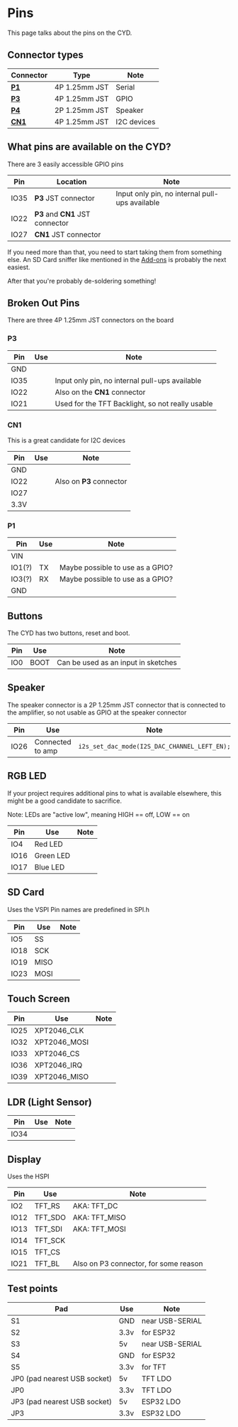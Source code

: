 # Pins

This page talks about the pins on the CYD.

## Connector types

|Connector|Type    |Note                     |
|---      |---     |----                     |
|[**P1**](###-P1)  |4P 1.25mm JST|Serial     |
|[**P3**](###-p3)  |4P 1.25mm JST|GPIO       |
|[**P4**](###-p4)  |2P 1.25mm JST|Speaker    |
|[**CN1**](###-cn1)|4P 1.25mm JST|I2C devices|

## What pins are available on the CYD?

There are 3 easily accessible GPIO pins

|Pin|Location|Note|
|---|---|----|
|IO35|**P3** JST connector|Input only pin, no internal pull-ups available|
|IO22|**P3** and **CN1** JST connector||
|IO27|**CN1** JST connector||

If you need more than that, you need to start taking them from something else. An SD Card sniffer like mentioned in the [Add-ons](/ADDONS.md) is probably the next easiest.

After that you're probably de-soldering something!

## Broken Out Pins

There are three 4P 1.25mm JST connectors on the board

### P3
|Pin|Use|Note|
|---|---|----|
|GND|||
|IO35||Input only pin, no internal pull-ups available|
|IO22||Also on the **CN1** connector|
|IO21||Used for the TFT Backlight, so not really usable|

### CN1
This is a great candidate for I2C devices

|Pin|Use|Note|
|---|---|----|
|GND|||
|IO22||Also on **P3** connector|
|IO27|||
|3.3V|||

### P1
|Pin|Use|Note|
|---|---|----|
|VIN|||
|IO1(?)|TX|Maybe possible to use as a GPIO?|
|IO3(?)|RX|Maybe possible to use as a GPIO?|
|GND|||


## Buttons

The CYD has two buttons, reset and boot.

|Pin|Use|Note|
|---|---|----|
|IO0|BOOT|Can be used as an input in sketches|

## Speaker

The speaker connector is a 2P 1.25mm JST connector that is connected to the amplifier, so not usable as GPIO at the speaker connector

|Pin|Use|Note|
|---|---|----|
|IO26|Connected to amp|`i2s_set_dac_mode(I2S_DAC_CHANNEL_LEFT_EN);`|

## RGB LED

If your project requires additional pins to what is available elsewhere, this might be a good candidate to sacrifice.

Note: LEDs are "active low", meaning HIGH == off, LOW == on

|Pin|Use|Note|
|---|---|----|
|IO4|Red LED||
|IO16|Green LED||
|IO17|Blue LED||

## SD Card
Uses the VSPI
Pin names are predefined in SPI.h

|Pin|Use|Note|
|---|---|----|
|IO5|SS||
|IO18|SCK||
|IO19|MISO||
|IO23|MOSI||

## Touch Screen

|Pin|Use|Note|
|---|---|----|
|IO25|XPT2046_CLK||
|IO32|XPT2046_MOSI||
|IO33|XPT2046_CS||
|IO36|XPT2046_IRQ||
|IO39|XPT2046_MISO||

## LDR (Light Sensor)

|Pin|Use|Note|
|---|---|----|
|IO34|||

## Display
Uses the HSPI

|Pin|Use|Note|
|---|---|----|
|IO2|TFT_RS|AKA: TFT_DC|
|IO12|TFT_SDO|AKA: TFT_MISO|
|IO13|TFT_SDI|AKA: TFT_MOSI|
|IO14|TFT_SCK||
|IO15|TFT_CS||
|IO21|TFT_BL|Also on P3 connector, for some reason|

## Test points
|Pad|Use|Note|
|---|---|----|
|S1|GND|near USB-SERIAL|
|S2|3.3v|for ESP32|
|S3|5v|near USB-SERIAL|
|S4|GND|for ESP32|
|S5|3.3v|for TFT|
|JP0 (pad nearest USB socket)|5v|TFT LDO|
|JP0|3.3v|TFT LDO|
|JP3 (pad nearest USB socket)|5v|ESP32 LDO|
|JP3|3.3v|ESP32 LDO|
